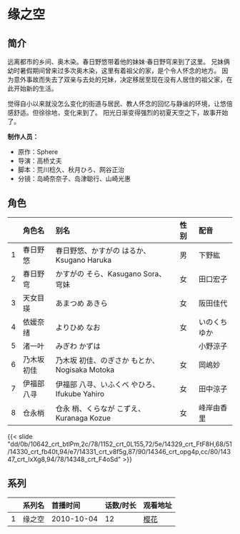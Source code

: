 # 缘之空


## 简介

远离都市的乡间、奥木染。春日野悠带着他的妹妹·春日野穹来到了这里。
兄妹俩幼时暑假期间曾来过多次奥木染，这里有着祖父的家，是个令人怀念的地方。
因为意外事故而失去了双亲与去处的兄妹，决定移居至现在没有人居住的祖父家，在此开始新的生活。

觉得自小以来就没怎么变化的街道与居民、教人怀念的回忆与静谧的环境，让悠倍感舒适。但徐徐地，变化来到了。
阳光日渐变得强烈的初夏天空之下，故事开始了。

**制作人员：**
- 原作：Sphere
- 导演：高桥丈夫
- 脚本：荒川稔久、秋月ひろ、网谷正治
- 分镜：岛崎奈奈子、岛津聪行、山崎光惠

## 角色

|     |   角色名   |   别名  | 性别 |  配音  |
|:--- |:------  |:----      |:---  |:--   |
| 1 | 春日野悠 | 春日野悠、かすがの はるか、Ksugano Haruka | 男 | 下野紘 |
| 2 | 春日野穹 | かすがの そら、Kasugano Sora、穹妹 | 女 | 田口宏子 |
| 3 | 天女目瑛 | あまつめ あきら | 女 | 阪田佳代 |
| 4 | 依媛奈绪 | よりひめ なお | 女 | いのくちゆか |
| 5 | 渚一叶 | みぎわ かずは |  | 小野涼子 |
| 6 | 乃木坂初佳 | 乃木坂 初佳、のぎさか もとか、Nogisaka Motoka | 女 | 岡嶋妙 |
| 7 | 伊福部八寻 | 伊福部 八寻、いふくべ やひろ、Ifukube Yahiro | 女 | 田中涼子 |
| 8 | 仓永梢 | 仓永 梢、くらなが こずえ、Kuranaga Kozue | 女 | 峰岸由香里 |

{{< slide "dd/0b/10642_crt_btlPm,2c/78/1152_crt_0L155,72/5e/14329_crt_FtF8H,68/51/14330_crt_fb40t,94/e7/14331_crt_v8f5g,87/90/14346_crt_opg4p,cc/80/14347_crt_IxXg8,94/78/14348_crt_F4oSd" >}}

## 系列

|     |   系列名   |   首播时间  | 话数/时长  | 观看地址 |
|:---  |:------    |:----      |:---       |:---  |
| 1 | 缘之空 | 2010-10-04 | 12 | [樱花](https://www.cykz.net/vodplay/yuanzhikong-2-1/)  |



